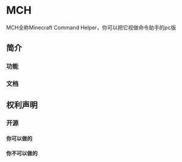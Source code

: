 # MCH
MCH全称Minecraft Command Helper，你可以把它视做命令助手的pc版
## 简介
### 功能
### 文档
## 权利声明
### 开源
#### 你可以做的
#### 你不可以做的
